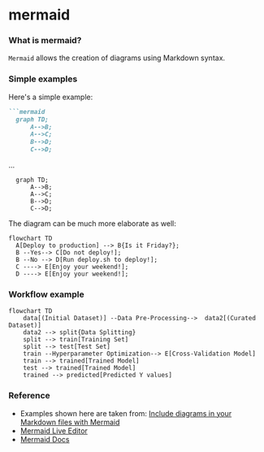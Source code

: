 # mermaid

### What is mermaid?
`Mermaid` allows the creation of diagrams using Markdown syntax.

### Simple examples
Here's a simple example:

```markdown
```mermaid
  graph TD;
      A-->B;
      A-->C;
      B-->D;
      C-->D;
```

...

```mermaid
  graph TD;
      A-->B;
      A-->C;
      B-->D;
      C-->D;
```

The diagram can be much more elaborate as well:

```mermaid
flowchart TD
  A[Deploy to production] --> B{Is it Friday?};
  B --Yes--> C[Do not deploy!];
  B --No --> D[Run deploy.sh to deploy!];
  C ----> E[Enjoy your weekend!];
  D ----> E[Enjoy your weekend!];
```

### Workflow example

```mermaid
flowchart TD
    data[(Initial Dataset)] --Data Pre-Processing-->  data2[(Curated Dataset)]
    data2 --> split{Data Splitting}
    split --> train[Training Set]
    split --> test[Test Set]
    train --Hyperparameter Optimization--> E[Cross-Validation Model]
    train --> trained[Trained Model]
    test --> trained[Trained Model]
    trained --> predicted[Predicted Y values]
```

### Reference
- Examples shown here are taken from: [Include diagrams in your Markdown files with Mermaid
](https://github.blog/2022-02-14-include-diagrams-markdown-files-mermaid/)
- [Mermaid Live Editor](https://mermaid-js.github.io/mermaid-live-editor/)
- [Mermaid Docs](https://mermaid-js.github.io/mermaid/#/)
